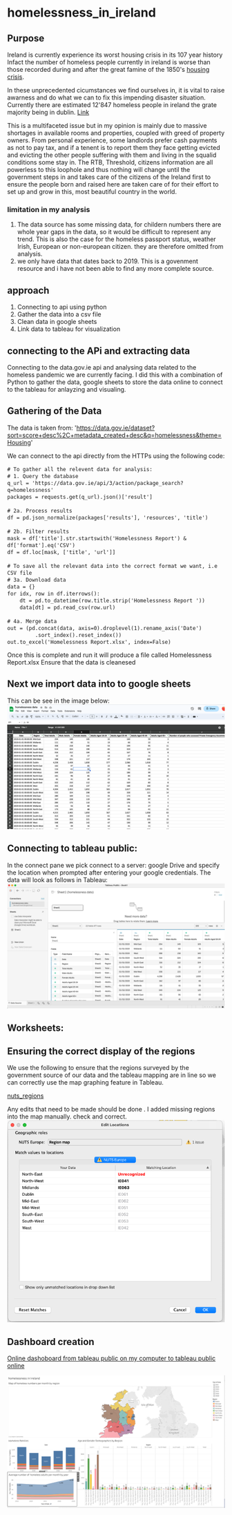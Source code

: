 # homelessness_in_ireland

## Purpose
Ireland is currently experience its worst housing crisis in its 107 year history Infact the number of homeless people currently in ireland is worse than those recorded during and after the great famine of the 1850's [housing crisis](https://www.euronews.com/2023/07/06/irelands-housing-crisis-millennials-a-generation-sacrificed#:~:text=The%20housing%20crisis%20in%20Ireland,in%20the%20mid%2D19th%20century).

In these unprecedented cicumstances we find ourselves in, it is vital to raise awarness and do what we can to fix this impending disaster situation.
Currently there are estimated 12'847 homeless people in ireland the grate majority being in dublin. 
[Link](https://homelessnessinireland.ie/#:~:text=Homelessness%20is%20an%20issue%20experienced,accessing%20emergency%20accommodation%20in%20Ireland.)

This is a multifaceted issue but in my opinion is mainly due to massive shortages in available rooms and properties, coupled with greed of property owners. From personal experience, some landlords prefer cash payments as not to pay tax, and if a tenent is to report them they face getting evicted and evicting the other people suffering with them and living in the squalid conditions some stay in. The RTB, Threshold, citizens information are all powerless to this loophole and thus nothing will change until the government steps in and takes care of the citizens of the Ireland first to ensure the people born and raised here are taken care of for their effort to set up and grow in this, most beautiful country in the world.

### limitation in my analysis

1. The data source has some missing data, for childern numbers there are whole year gaps in the data, so it would be difficult to represent any trend. This is also the case for the homeless passport status, weather Irish, European or non-european citizen. they are therefore omitted from analysis.
2. we only have data that dates back to 2019. This is a govenment resource and i have not been able to find any more complete source.

   
## approach

1. Connecting to api using python
2. Gather the data into a csv file
3. Clean data in google sheets
4. Link data to tableau for visualization


## connecting to the APi and extracting data
Connecting to the data.gov.ie api and analysing data related to the homeless pandemic we are currently facing.
I did this with a combination of Python to gather the data, google sheets to store the data online to connect to the tableau for anlayzing and visualing.


## Gathering of the Data
The data is taken from: 'https://data.gov.ie/dataset?sort=score+desc%2C+metadata_created+desc&q=homelessness&theme=Housing'

We can connect to the api directly from the HTTPs using the following code:

```
# To gather all the relevent data for analysis:
# 1. Query the database
q_url = 'https://data.gov.ie/api/3/action/package_search?q=homelessness'
packages = requests.get(q_url).json()['result']

# 2a. Process results
df = pd.json_normalize(packages['results'], 'resources', 'title')

# 2b. Filter results
mask = df['title'].str.startswith('Homelessness Report') & df['format'].eq('CSV')
df = df.loc[mask, ['title', 'url']]

# To save all the relevant data into the correct format we want, i.e CSV file
# 3a. Download data
data = {}
for idx, row in df.iterrows():
    dt = pd.to_datetime(row.title.strip('Homelessness Report '))
    data[dt] = pd.read_csv(row.url)

# 4a. Merge data
out = (pd.concat(data, axis=0).droplevel(1).rename_axis('Date')
         .sort_index().reset_index())
out.to_excel('Homelessness Report.xlsx', index=False)

```

Once this is complete and run it will produce a file called Homelessness Report.xlsx
Ensure that the data is cleanesed 

## Next we import data into to google sheets 

This can be see in the image below:
![Gsheets](https://github.com/nabeels91/homelessness_in_ireland/blob/main/Gsheets.png)


## Connecting to tableau public:

In the connect pane we pick connect to a server: google Drive and specify the location when prompted after entering your google credentials.
The data will look as follows in Tableau:
![tableau](https://github.com/nabeels91/homelessness_in_ireland/blob/main/Tableau%20import.png)

## Worksheets:

## Ensuring the correct display of the regions
We use the following to ensure that the regions surveyed by the government source of our data and the tableau mapping are in line so we can correctly use the map graphing feature in Tableau.

[nuts_regions](https://en.wikipedia.org/wiki/NUTS_statistical_regions_of_Ireland)

Any edits that need to be made should be done . I added missing regions into the map manually. check and correct.
![editing map](https://github.com/nabeels91/homelessness_in_ireland/blob/main/editing%20map.png)


## Dashboard creation
[Online dashoboard from tableau public on my computer to tableau public online](https://public.tableau.com/app/profile/nabeel4512/viz/HomelessnessinIreland/homelessnessinIreland?publish=yes)

![Dashboard](https://github.com/nabeels91/homelessness_in_ireland/blob/main/dashboard.png)






